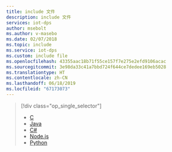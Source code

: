 ```yaml
---
title: include 文件
description: include 文件
services: iot-dps
author: msebolt
ms.author: v-masebo
ms.date: 02/07/2018
ms.topic: include
ms.service: iot-dps
ms.custom: include file
ms.openlocfilehash: 43355aac18b71f55ce157f7e275e2efd9106acac
ms.sourcegitcommit: 3e98da33c41a7bbd724f644ce7dedee169eb5028
ms.translationtype: HT
ms.contentlocale: zh-CN
ms.lasthandoff: 06/18/2019
ms.locfileid: "67173073"
---
```

> [!div class="op_single_selector"]
> * [C](../articles/iot-dps/quick-create-simulated-device-x509.md)
> * [Java](../articles/iot-dps/quick-create-simulated-device-x509-java.md)
> * [C#](../articles/iot-dps/quick-create-simulated-device-x509-csharp.md)
> * [Node.js](../articles/iot-dps/quick-create-simulated-device-x509-node.md)
> * [Python](../articles/iot-dps/quick-create-simulated-device-x509-python.md)